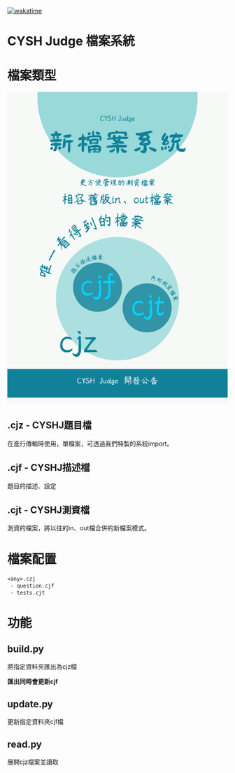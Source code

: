 [![wakatime](https://wakatime.com/badge/github/113cyshirc/CYSH-Jfile.svg)](https://wakatime.com/badge/github/113cyshirc/CYSH-Jfile)
# CYSH Judge 檔案系統
# 檔案類型

![file system](./image/new_file_system.png)

## .cjz - CYSHJ題目檔
在進行傳輸時使用，單檔案，可透過我們特製的系統import。

## .cjf - CYSHJ描述檔
題目的描述、設定

## .cjt - CYSHJ測資檔
測資的檔案，將以往的in、out檔合併的新檔案模式。

# 檔案配置
    <any>.czj
     - question.cjf
     - tests.cjt
# 功能
## build.py
將指定資料夾匯出為cjz檔

**匯出同時會更新cjf**

## update.py
更新指定資料夾cjf檔

## read.py
展開cjz檔案並讀取
